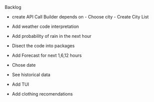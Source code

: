Backlog

- create API  Call Builder
    depends on 
        - Choose city
            - Create City List


- Add weather code interpretation
- Add probability of rain in the next hour
- Disect the code into packages
- Add Forecast for next 1,6,12 hours
- Chose date
- See historical data
- Add TUI
- Add clothing recomendations
